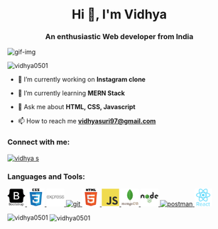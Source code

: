<h1 align="center">Hi 👋, I'm Vidhya</h1>
<h3 align="center">An enthusiastic Web developer from India</h3>
<img src="https://www.google.com/url?sa=i&url=https%3A%2F%2Fgithub.com%2FDeekshachandan&psig=AOvVaw2rHV083-cz6qqJgKTQTLvq&ust=1702443917490000&source=images&cd=vfe&opi=89978449&ved=0CBEQjRxqFwoTCPiFhP-PiYMDFQAAAAAdAAAAABAD" alt="gif-img"/>

<p align="left"> <img src="https://komarev.com/ghpvc/?username=vidhya0501&label=Profile%20views&color=0e75b6&style=flat" alt="vidhya0501" /> </p>

- 🔭 I’m currently working on **Instagram clone**

- 🌱 I’m currently learning **MERN Stack**

- 💬 Ask me about **HTML, CSS, Javascript**

- 📫 How to reach me **vidhyasuri97@gmail.com**

<h3 align="left">Connect with me:</h3>
<p align="left">
<a href="https://linkedin.com/in/vidhya s" target="blank"><img align="center" src="https://raw.githubusercontent.com/rahuldkjain/github-profile-readme-generator/master/src/images/icons/Social/linked-in-alt.svg" alt="vidhya s" height="30" width="40" /></a>
</p>

<h3 align="left">Languages and Tools:</h3>
<p align="left"> <a href="https://getbootstrap.com" target="_blank" rel="noreferrer"> <img src="https://raw.githubusercontent.com/devicons/devicon/master/icons/bootstrap/bootstrap-plain-wordmark.svg" alt="bootstrap" width="40" height="40"/> </a> <a href="https://www.w3schools.com/css/" target="_blank" rel="noreferrer"> <img src="https://raw.githubusercontent.com/devicons/devicon/master/icons/css3/css3-original-wordmark.svg" alt="css3" width="40" height="40"/> </a> <a href="https://expressjs.com" target="_blank" rel="noreferrer"> <img src="https://raw.githubusercontent.com/devicons/devicon/master/icons/express/express-original-wordmark.svg" alt="express" width="40" height="40"/> </a> <a href="https://git-scm.com/" target="_blank" rel="noreferrer"> <img src="https://www.vectorlogo.zone/logos/git-scm/git-scm-icon.svg" alt="git" width="40" height="40"/> </a> <a href="https://www.w3.org/html/" target="_blank" rel="noreferrer"> <img src="https://raw.githubusercontent.com/devicons/devicon/master/icons/html5/html5-original-wordmark.svg" alt="html5" width="40" height="40"/> </a> <a href="https://developer.mozilla.org/en-US/docs/Web/JavaScript" target="_blank" rel="noreferrer"> <img src="https://raw.githubusercontent.com/devicons/devicon/master/icons/javascript/javascript-original.svg" alt="javascript" width="40" height="40"/> </a> <a href="https://www.mongodb.com/" target="_blank" rel="noreferrer"> <img src="https://raw.githubusercontent.com/devicons/devicon/master/icons/mongodb/mongodb-original-wordmark.svg" alt="mongodb" width="40" height="40"/> </a> <a href="https://nodejs.org" target="_blank" rel="noreferrer"> <img src="https://raw.githubusercontent.com/devicons/devicon/master/icons/nodejs/nodejs-original-wordmark.svg" alt="nodejs" width="40" height="40"/> </a> <a href="https://postman.com" target="_blank" rel="noreferrer"> <img src="https://www.vectorlogo.zone/logos/getpostman/getpostman-icon.svg" alt="postman" width="40" height="40"/> </a> <a href="https://reactjs.org/" target="_blank" rel="noreferrer"> <img src="https://raw.githubusercontent.com/devicons/devicon/master/icons/react/react-original-wordmark.svg" alt="react" width="40" height="40"/> </a> </p>

<p><img align="left" src="https://github-readme-stats.vercel.app/api/top-langs?username=vidhya0501&show_icons=true&locale=en&layout=compact" alt="vidhya0501" /></p>

<p>&nbsp;<img align="center" src="https://github-readme-stats.vercel.app/api?username=vidhya0501&show_icons=true&locale=en" alt="vidhya0501" /></p>
